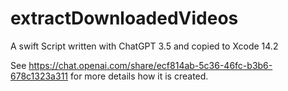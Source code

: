 # extractDownloadedVideos
A swift Script written with ChatGPT 3.5 and copied to Xcode 14.2

See https://chat.openai.com/share/ecf814ab-5c36-46fc-b3b6-678c1323a311 for more details how it is created.
